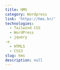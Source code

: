 ```yaml
---
title: HMS
category: Wordpress
link: 'https://hms.hr/'
technologies:
  - Tailwind CSS
  - WordPress
  - jquery
-e 
  - HTML5
  - CSS3
slug: hms
description: null
---
```

